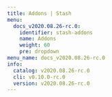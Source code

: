 ```yaml
---
title: Addons | Stash
menu:
  docs_v2020.08.26-rc.0:
    identifier: stash-addons
    name: Addons
    weight: 60
    pre: dropdown
menu_name: docs_v2020.08.26-rc.0
info:
  catalog: v2020.08.26-rc.0
  cli: v0.10.0-rc.0
  version: v2020.08.26-rc.0
---
```



